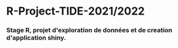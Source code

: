 # R-Project-TIDE-2021/2022
### Stage R, projet d'exploration de données et de creation d'application shiny.
